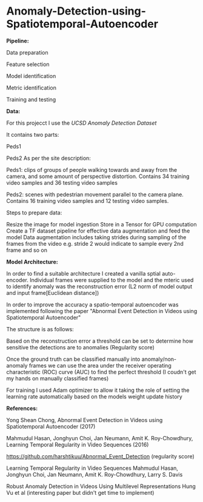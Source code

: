 # Anomaly-Detection-using-Spatiotemporal-Autoencoder

**Pipeline:**

Data preparation

Feature selection

Model identification

Metric identification

Training and testing


**Data:**

For this projecct I use the *UCSD Anomaly Detection Dataset*

It contains two parts:

Peds1

Peds2
As per the site description:

Peds1: clips of groups of people walking towards and away from the camera, and some amount of perspective distortion. Contains 34 training video samples and 36 testing video samples

Peds2: scenes with pedestrian movement parallel to the camera plane. Contains 16 training video samples and 12 testing video samples.

Steps to prepare data:

Resize the image for model ingestion
Store in a Tensor for GPU computation
Create a TF dataset pipeline for effective data augmentation and feed the model
Data augmentation includes taking strides during sampling of the frames from the video e.g. stride 2 would indicate to sample every 2nd frame and so on

**Model Architecture:**

In order to find a suitable architecture I created a vanilla sptial auto-encoder. Individual frames were supplied to the model and the mteric used to identify anomaly was the reconstruction error (L2 norm of model output and input frame[Euclidean distance])

In order to improve the accuracy a spatio-temporal autoencoder was implemented following the paper "Abnormal Event Detection in Videos using Spatiotemporal Autoencoder"

The structure is as follows: 

Based on the reconstruction error a threshold can be set to determine how sensitive the detections are to anomalies (Regularity score)

Once the ground truth can be classified manually into anomaly/non-anomaly frames we can use the area under the receiver operating characteristic (ROC) curve (AUC) to find the perfect threshold (I coudn't get my hands on manually classified frames)

For training I used Adam optimizer to allow it taking the role of setting the learning rate automatically based on the models weight update history

**References:**

Yong Shean Chong, Abnormal Event Detection in Videos using Spatiotemporal Autoencoder (2017)

Mahmudul Hasan, Jonghyun Choi, Jan Neumann, Amit K. Roy-Chowdhury, Learning Temporal Regularity in Video Sequences (2016)

https://github.com/harshtikuu/Abnormal_Event_Detection (regularity score)

Learning Temporal Regularity in Video Sequences Mahmudul Hasan, Jonghyun Choi, Jan Neumann, Amit K. Roy-Chowdhury, Larry S. Davis

Robust Anomaly Detection in Videos Using Multilevel Representations Hung Vu et al (interesting paper but didn't get time to implement)



